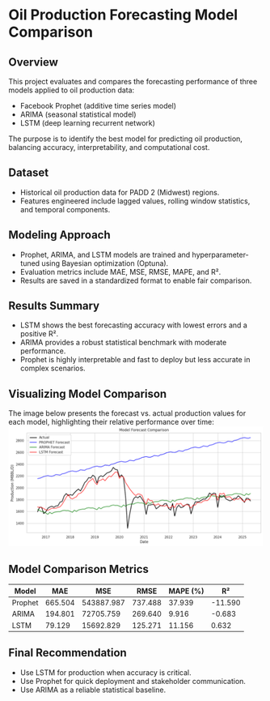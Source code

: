 # Oil Production Forecasting Model Comparison

## Overview
This project evaluates and compares the forecasting performance of three models applied to oil production data:
- Facebook Prophet (additive time series model)
- ARIMA (seasonal statistical model)
- LSTM (deep learning recurrent network)

The purpose is to identify the best model for predicting oil production, balancing accuracy, interpretability, and computational cost.

## Dataset
- Historical oil production data for PADD 2 (Midwest) regions.
- Features engineered include lagged values, rolling window statistics, and temporal components.

## Modeling Approach
- Prophet, ARIMA, and LSTM models are trained and hyperparameter-tuned using Bayesian optimization (Optuna).
- Evaluation metrics include MAE, MSE, RMSE, MAPE, and R².
- Results are saved in a standardized format to enable fair comparison.

## Results Summary
- LSTM shows the best forecasting accuracy with lowest errors and a positive R².
- ARIMA provides a robust statistical benchmark with moderate performance.
- Prophet is highly interpretable and fast to deploy but less accurate in complex scenarios.


## Visualizing Model Comparison
The image below presents the forecast vs. actual production values for each model, highlighting their relative performance over time:
![Model Forecast Comparison](./images/model-forcast.png)

## Model Comparison Metrics

| Model   | MAE     | MSE       | RMSE    | MAPE (%) | R²      |
|---------|----------|----------|---------|----------|---------|
| Prophet | 665.504  | 543887.987 | 737.488 | 37.939   | -11.590 |
| ARIMA   | 194.801  | 72705.759  | 269.640 | 9.916    | -0.683  |
| LSTM    | 79.129   | 15692.829  | 125.271 | 11.156   | 0.632   |

## Final Recommendation
- Use LSTM for production when accuracy is critical.
- Use Prophet for quick deployment and stakeholder communication.
- Use ARIMA as a reliable statistical baseline.



